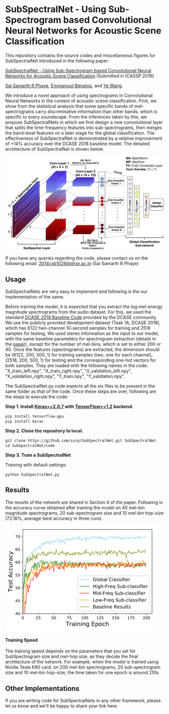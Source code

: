 # SubSpectralNet - Using Sub-Spectrogram based Convolutional Neural Networks for Acoustic Scene Classification

This repository contains the source codes and miscellaneous figures for SubSpectralNet introduced in the following paper:

[SubSpectralNet - Using Sub-Spectrogram based Convolutional Neural Networks for Acoustic Scene Classification](https://arxiv.org/abs/1810.12642) (Submitted in ICASSP 2019) 

[Sai Samarth R Phaye](http://www.saiphaye.com/), [Emmanouil Benetos](http://www.eecs.qmul.ac.uk/~emmanouilb/), and [Ye Wang](https://www.smcnus.org/profile/ye-wang/).

We introduce a novel approach of using spectrograms in Convolutional Neural Networks in the context of acoustic scene classification. First, we show from the statistical analysis that some specific bands of mel-spectrograms carry discriminative information than other bands, which is specific to every soundscape. From the inferences taken by this, we propose SubSpectralNets in which we first design a new convolutional layer that splits the time-frequency features into sub-spectrograms, then merges the band-level features on a later stage for the global classification. The effectiveness of SubSpectralNet is demonstrated by a relative improvement of +14% accuracy over the DCASE 2018 baseline model. The detailed architecture of SubSpectralNet is shown below.

<img src="figures/SubSpectralNet.png" width="600">

If you have any queries regarding the code, please contact us on the following email: 2014csb1029@iitrpr.ac.in (Sai Samarth R Phaye)

## Usage

SubSpectralNets are very easy to implement and following is the our implementation of the same.

Before training the model, it is expected that you extract the log mel-energy magnitude spectrograms from the audio dataset. For this, we used the standard [DCASE 2018 Baseline Code](https://github.com/DCASE-REPO/dcase2018_baseline/) provided by the DCASE community. We use the publicly provided development dataset (Task 1A, DCASE 2018), which has 6122 two-channel 10-second samples for training and 2518 samples for testing. We used stereo information as the input to our model, with the same baseline parameters for spectrogram extraction (details in the [paper](https://arxiv.org/abs/1810.12642)), except for the number of mel-bins, which is set to either 200 or 40. Once the features (spectrograms) are extracted, the dimension should be (6122, 200, 500, 1) for training samples (two, one for each channel), (2518, 200, 500, 1) for testing and the corresponding one-hot vectors for both samples. They are loaded with the following names in the code: "X_train_left.npy", "X_train_right.npy", "X_validation_left.npy", "X_validation_right.npy", "Y_train.npy", "Y_validation.npy".

The SubSpectralNet.py code expects all the six files to be present in the same folder as that of the code. Once these steps are over, following are the steps to execute the code:

**Step 1.
Install [Keras>=2.0.7](https://github.com/fchollet/keras)
with [TensorFlow>=1.2](https://github.com/tensorflow/tensorflow) backend.**
```
pip install tensorflow-gpu
pip install keras
```

**Step 2. Clone the repository to local.**
```
git clone https://github.com/ssrp/SubSpectralNet.git SubSpectralNet
cd SubSpectralNet/code
```

**Step 3. Train a SubSpectralNet**  

Training with default settings:
```
python SubSpectralNet.py
```

## Results
The results of the network are shared in Section 4 of the paper. Following is the accuracy curve obtained after training the model on 40 mel-bin magnitude spectrograms, 20 sub-spectrogram size and 10 mel-bin hop-size (72.18%, average-best accuracy in three runs).

<img src="figures/AccPlot.png" width="480">

#### Training Speed 

The training speed depends on the parameters that you set for SubSpectrogram size and mel-hop size, as they decide the final architecture of the network. For example, when the model is trained using Nvidia Tesla K80 card, on 200 mel-bin spectrograms, 20 sub-spectrogram size and 10 mel-bin hop-size, the time taken for one epoch is around 210s.


## Other Implementations

If you are writing code for SubSpectralNets in any other framework, please let us know and we'll be happy to share your link here.
